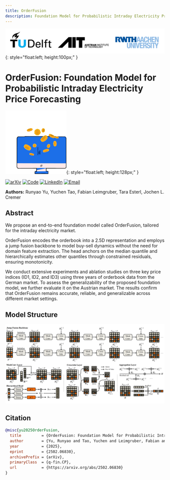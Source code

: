 ```yaml
---
title: OrderFusion 
description: Foundation Model for Probabilistic Intraday Electricity Price Forecasting
---
```


![Affiliations](assets/affiliations.PNG){: style="float:left; height:100px;" }
<div style="clear:both;"></div>

# OrderFusion: Foundation Model for Probabilistic Intraday Electricity Price Forecasting
![teaser](assets/Trade.gif){: style="float:left; height:128px;" }
<div style="clear:both;"></div>

[![arXiv](https://img.shields.io/badge/arXiv-2502.06830-b31b1b.svg)](https://arxiv.org/abs/2502.06830)
[![Code](https://img.shields.io/badge/GitHub-Repository-181717.svg)](https://github.com/runyao-yu/OrderFusion)
[![LinkedIn](https://img.shields.io/badge/LinkedIn-Connect-0A66C2?logo=linkedin&logoColor=white)](https://www.linkedin.com/in/runyao-yu/)
[![Email](https://img.shields.io/badge/Email-Contact-D14836?logo=gmail&logoColor=white)](mailto:runyao.yu@tudelft.nl)

**Authors:** Runyao Yu, Yuchen Tao, Fabian Leimgruber, Tara Esterl, Jochen L. Cremer

## Abstract
We propose an end-to-end foundation model called OrderFusion, tailored for the intraday electricity market. 

OrderFusion encodes the orderbook into a 2.5D representation and employs a jump fusion backbone to model buy-sell dynamics without the need for domain feature extraction. The head anchors on the median quantile and hierarchically estimates other quantiles through constrained residuals, ensuring monotonicity. 

We conduct extensive experiments and ablation studies on three key price indices (ID1, ID2, and ID3) using three years of orderbook data from the German market. To assess the generalizability of the proposed foundation model, we further evaluate it on the Austrian market. The results confirm that OrderFusion remains accurate, reliable, and generalizable across different market settings.

## Model Structure
![Model structure](assets/model_structure.PNG)

## Citation

```bibtex
@misc{yu2025OrderFusion,
  title         = {OrderFusion: Foundation Model for Probabilistic Intraday Electricity Price Forecasting Using Orderbook},
  author        = {Yu, Runyao and Tao, Yuchen and Leimgruber, Fabian and Esterl, Tara and Cremer, Jochen L.},
  year          = {2025},
  eprint        = {2502.06830},
  archivePrefix = {arXiv},
  primaryClass  = {q-fin.CP},
  url           = {https://arxiv.org/abs/2502.06830}
}
```
